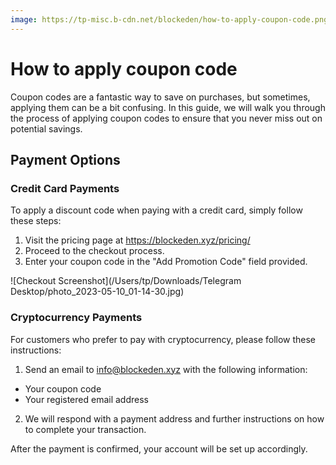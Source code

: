 ```yaml
---
image: https://tp-misc.b-cdn.net/blockeden/how-to-apply-coupon-code.png
---
```


# How to apply coupon code

Coupon codes are a fantastic way to save on purchases, but sometimes, applying them can be a bit confusing. In this guide, we will walk you through the process of applying coupon codes to ensure that you never miss out on potential savings.

## Payment Options

### Credit Card Payments

To apply a discount code when paying with a credit card, simply follow these steps:

1. Visit the pricing page at https://blockeden.xyz/pricing/
2. Proceed to the checkout process.
3. Enter your coupon code in the "Add Promotion Code" field provided.

![Checkout Screenshot](/Users/tp/Downloads/Telegram Desktop/photo_2023-05-10_01-14-30.jpg)

### Cryptocurrency Payments

For customers who prefer to pay with cryptocurrency, please follow these instructions:

1. Send an email to info@blockeden.xyz with the following information:
  - Your coupon code
  - Your registered email address
2. We will respond with a payment address and further instructions on how to complete your transaction.

After the payment is confirmed, your account will be set up accordingly.
